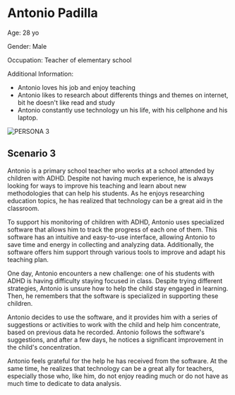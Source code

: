 # Antonio Padilla

Age: 28 yo

Gender: Male

Occupation: Teacher of elementary school

Additional Information:
 * Antonio loves his job and enjoy teaching 
 * Antonio likes to research about differents things and themes on internet, bit he doesn't like read and study 
 * Antonio constantly use technology un his life, with his cellphone and his laptop. 


![PERSONA 3](https://user-images.githubusercontent.com/112115187/221926911-97aae78c-adcc-4a39-a34d-ae0cd962b1d9.png)


## Scenario 3

Antonio is a primary school teacher who works at a school attended by children with ADHD. Despite not having much experience, he is always looking for ways to improve his teaching and learn about new methodologies that can help his students. As he enjoys researching education topics, he has realized that technology can be a great aid in the classroom.

To support his monitoring of children with ADHD, Antonio uses specialized software that allows him to track the progress of each one of them. This software has an intuitive and easy-to-use interface, allowing Antonio to save time and energy in collecting and analyzing data. Additionally, the software offers him support through various tools to improve and adapt his teaching plan.

One day, Antonio encounters a new challenge: one of his students with ADHD is having difficulty staying focused in class. Despite trying different strategies, Antonio is unsure how to help the child stay engaged in learning. Then, he remembers that the software is specialized in supporting these children.

Antonio decides to use the software, and it provides him with a series of suggestions or activities to work with the child and help him concentrate, based on previous data he recorded. Antonio follows the software's suggestions, and after a few days, he notices a significant improvement in the child's concentration.

Antonio feels grateful for the help he has received from the software. At the same time, he realizes that technology can be a great ally for teachers, especially those who, like him, do not enjoy reading much or do not have as much time to dedicate to data analysis.
